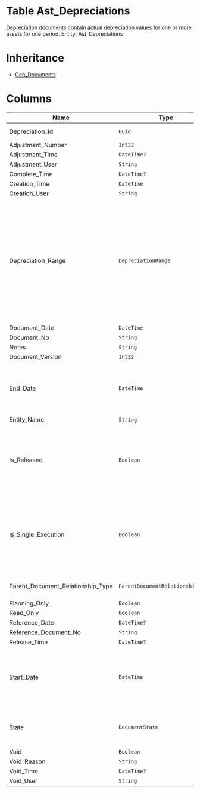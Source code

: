 # Table Ast_Depreciations

Depreciation documents contain actual depreciation values for one or more assets for one period. Entity: Ast_Depreciations

# Inheritance

* [Gen_Documents](Gen_Documents.md)

# Columns

| Name | Type | Value | Description |
| - | - | - | --- |
|Depreciation_Id|`Guid`|`PK`, Readonly||
|Adjustment_Number|`Int32`|Readonly||
|Adjustment_Time|`DateTime?`|Readonly||
|Adjustment_User|`String`|Readonly||
|Complete_Time|`DateTime?`|Readonly||
|Creation_Time|`DateTime`|Readonly||
|Creation_User|`String`|Readonly||
|Depreciation_Range|`DepreciationRange`|Allowed: `A`, `S`|Determines whether all assets in the system will be depreciated or only the assets specified in the current document will be depreciated. A = 'All assets', S = 'Specified assets'. `Required` `Default("A")` `Filter(eq)` |
|Document_Date|`DateTime`|||
|Document_No|`String`|||
|Notes|`String`|||
|Document_Version|`Int32`|Readonly||
|End_Date|`DateTime`||End date of the depreciation period accounted with this document. `Required` |
|Entity_Name|`String`|Readonly||
|Is_Released|`Boolean`|Readonly|True if the document is not void and its state is released or greater. `Required` `Default(false)` `Filter(eq)` `ReadOnly` |
|Is_Single_Execution|`Boolean`|Readonly|Specifies whether the document is a single execution of its order document. `Required` `Default(false)` `Filter(eq)` `ReadOnly` |
|Parent_Document_Relationship_Type|`ParentDocumentRelationshipType?`|Allowed: `S`, `N`, Readonly||
|Planning_Only|`Boolean`|Readonly||
|Read_Only|`Boolean`|Readonly||
|Reference_Date|`DateTime?`|||
|Reference_Document_No|`String`|||
|Release_Time|`DateTime?`|Readonly||
|Start_Date|`DateTime`||Start date of the depreciation period accounted with this document. `Required` |
|State|`DocumentState`|Allowed: `0`, `5`, `10`, `20`, `30`, `40`, `50`, Readonly||
|Void|`Boolean`|Readonly||
|Void_Reason|`String`|Readonly||
|Void_Time|`DateTime?`|Readonly||
|Void_User|`String`|Readonly||
